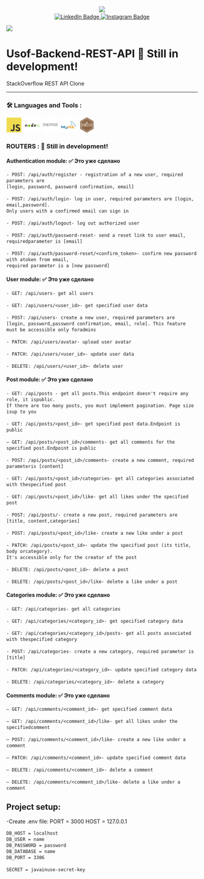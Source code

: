 <div id="header" align="center">
  <img src="https://media.giphy.com/media/M9gbBd9nbDrOTu1Mqx/giphy.gif" width="100"/>
</div>

<div id="badges" align="center">
  <a href="https://www.linkedin.com/in/%D0%BF%D0%B0%D0%B2%D0%B5%D0%BB-%D0%BC%D0%B0%D1%80%D1%87%D0%B5%D0%BD%D0%BA%D0%BE-74b98a224/">
    <img src="https://img.shields.io/badge/LinkedIn-blue?style=for-the-badge&logo=linkedin&logoColor=white" alt="LinkedIn Badge"/>
  </a>
  <a href="https://www.instagram.com/muilco/">
    <img src="https://img.shields.io/badge/Instagram-yellow?style=for-the-badge&logo=instagram&logoColor=white" alt="Instagram Badge"/>
  </a>
</div>

![](https://visitor-badge.glitch.me/badge?page_id=pmarchenkoucode.usof-backend-rest-api)


# Usof-Backend-REST-API :black_square_button: Still in development!    
StackOverflow REST API Clone

---

### :hammer_and_wrench: Languages and Tools :

<div>
  <img src="https://github.com/devicons/devicon/blob/master/icons/javascript/javascript-original.svg" alt="JS" width="40" height="40"/>&nbsp;
  <img src="https://github.com/devicons/devicon/blob/master/icons/nodejs/nodejs-original-wordmark.svg" alt="NodeJS" width="40" height="40"/>&nbsp;
  <img src="https://github.com/devicons/devicon/blob/master/icons/express/express-original-wordmark.svg" alt="express" width="40" height="40"/>&nbsp;
  <img src="https://github.com/devicons/devicon/blob/master/icons/mysql/mysql-original-wordmark.svg" alt="MySQL" width="40" height="40"/>&nbsp;
  <img src="https://github.com/devicons/devicon/blob/master/icons/mocha/mocha-plain.svg" alt="Mocha" width="40" height="40"/>&nbsp;
</div>

### ROUTERS : :black_square_button: Still in development!
  #### Authentication module: :white_check_mark: Это уже сделано
    - POST: /api/auth/register - registration of a new user, required parameters are
    [login, password, password confirmation, email]

    - POST: /api/auth/login- log in user, required parameters are [login, email,password]. 
    Only users with a confirmed email can sign in

    - POST: /api/auth/logout- log out authorized user

    - POST: /api/auth/password-reset- send a reset link to user email, requiredparameter is [email]

    - POST: /api/auth/password-reset/<confirm_token>- confirm new password with atoken from email, 
    required parameter is a [new password]
    
   #### User module: :white_check_mark: Это уже сделано
    - GET: /api/users- get all users
    
    - GET: /api/users/<user_id>- get specified user data
    
    - POST: /api/users- create a new user, required parameters are 
    [login, password,password confirmation, email, role]. This feature must be accessible only foradmins
    
    - PATCH: /api/users/avatar- upload user avatar
    
    - PATCH: /api/users/<user_id>- update user data
    
    - DELETE: /api/users/<user_id>- delete user
    
   #### Post module: :white_check_mark: Это уже сделано
    - GET: /api/posts - get all posts.This endpoint doesn't require any role, it ispublic.
    If there are too many posts, you must implement pagination. Page size isup to you
    
    - GET: /api/posts/<post_id>- get specified post data.Endpoint is public
    
    – GET: /api/posts/<post_id>/comments- get all comments for the specified post.Endpoint is public
    
    - POST: /api/posts/<post_id>/comments- create a new comment, required parameteris [content]
    
    - GET: /api/posts/<post_id>/categories- get all categories associated with thespecified post
    
    - GET: /api/posts/<post_id>/like- get all likes under the specified post
    
    - POST: /api/posts/- create a new post, required parameters are [title, content,categories]
    
    - POST: /api/posts/<post_id>/like- create a new like under a post
    
    - PATCH: /api/posts/<post_id>- update the specified post (its title, body orcategory). 
    It's accessible only for the creator of the post
    
    - DELETE: /api/posts/<post_id>- delete a post
    
    - DELETE: /api/posts/<post_id>/like- delete a like under a post
    
  #### Categories module: :white_check_mark: Это уже сделано
    - GET: /api/categories- get all categories
    
    - GET: /api/categories/<category_id>- get specified category data
    
    - GET: /api/categories/<category_id>/posts- get all posts associated with thespecified category
    
    - POST: /api/categories- create a new category, required parameter is [title]
    
    - PATCH: /api/categories/<category_id>- update specified category data
    
    - DELETE: /api/categories/<category_id>- delete a category
  
  #### Comments module: :white_check_mark: Это уже сделано
    – GET: /api/comments/<comment_id>- get specified comment data
    
    – GET: /api/comments/<comment_id>/like- get all likes under the specifiedcomment
    
    – POST: /api/comments/<comment_id>/like- create a new like under a comment
    
    – PATCH: /api/comments/<comment_id>- update specified comment data
    
    – DELETE: /api/comments/<comment_id>- delete a comment
    
    – DELETE: /api/comments/<comment_id>/like- delete a like under a comment
    
    
## Project setup:
  -Create .env file:
    PORT = 3000
    HOST = 127.0.0.1

    DB_HOST = localhost
    DB_USER = name
    DB_PASSWORD = password
    DB_DATABASE = name
    DB_PORT = 3306

    SECRET = javainuse-secret-key
    
    
